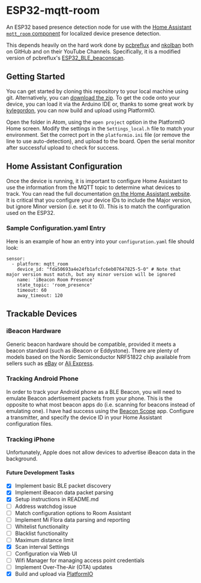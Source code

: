 # ESP32-mqtt-room
An ESP32 based presence detection node for use with the [Home Assistant](https://www.home-assistant.io/) [`mqtt_room` component](https://www.home-assistant.io/components/sensor.mqtt_room/) for localized device presence detection.

This depends heavily on the hard work done by [pcbreflux](https://github.com/pcbreflux) and [nkolban](https://github.com/nkolban) both on GitHub and on their YouTube Channels. Specifically, it is a modified version of pcbreflux's [ESP32_BLE_beaconscan](https://github.com/pcbreflux/espressif/tree/master/esp32/arduino/sketchbook/ESP32_BLE_beaconscan).

## Getting Started
You can get started by cloning this repository to your local machine using git. Alternatively, you can [download the zip](https://github.com/jptrsn/ESP32-mqtt-room/archive/master.zip). To get the code onto your device, you can load it via the Arduino IDE or, thanks to some great work by [kylegordon](https://github.com/kylegordon), you can now build and upload using PlatformIO.

Open the folder in Atom, using the `open project` option in the PlatformIO Home screen. Modify the settings in the `Settings_local.h` file to match your environment. Set the correct port in the `platformio.ini` file (or remove the line to use auto-detection), and upload to the board. Open the serial monitor after successful upload to check for success.

## Home Assistant Configuration
Once the device is running, it is important to configure Home Assistant to use the information from the MQTT topic to determine what devices to track. You can read the full documentation [on the Home Assistant website](https://www.home-assistant.io/components/sensor.mqtt_room/). It is critical that you configure your device IDs to include the Major version, but ignore Minor version (i.e. set it to 0). This is to match the configuration used on the ESP32.

### Sample Configuration.yaml Entry
Here is an example of how an entry into your `configuration.yaml` file should look:
```
sensor:
  - platform: mqtt_room
    device_id: "fda50693a4e24fb1afcfc6eb07647825-5-0" # Note that major version must match, but any minor version will be ignored
    name: 'iBeacon Room Presence'
    state_topic: 'room_presence'
    timeout: 60
    away_timeout: 120
```

## Trackable Devices
### iBeacon Hardware
Generic beacon hardware should be compatible, provided it meets a beacon standard (such as iBeacon or Eddystone). There are plenty of models based on the Nordic Semiconductor NRF51822 chip available from sellers such as [eBay](https://www.ebay.com/sch/i.html?_nkw=nrf51822+ibeacon) or [Ali Express](https://www.aliexpress.com/wholesale?SearchText=nrf51822+ibeacon).

### Tracking Android Phone
In order to track your Android phone as a BLE Beacon, you will need to emulate Beacon adertisement packets from your phone. This is the opposite to what most beacon apps do (i.e. scanning for beacons instead of emulating one). I have had success using the [Beacon Scope](https://play.google.com/store/apps/details?id=com.davidgyoungtech.beaconscanner) app. Configure a transmitter, and specify the device ID in your Home Assistant configuration files.

### Tracking iPhone
Unfortunately, Apple does not allow devices to advertise iBeacon data in the background.

#### Future Development Tasks
- [x] Implement basic BLE packet discovery
- [x] Implement iBeacon data packet parsing
- [x] Setup instructions in README.md
- [ ] Address watchdog issue
- [ ] Match configuration options to Room Assistant
- [ ] Implement Mi Flora data parsing and reporting
- [ ] Whitelist functionality
- [ ] Blacklist functionality
- [ ] Maximum distance limit
- [x] Scan interval Settings
- [ ] Configuration via Web UI
- [ ] Wifi Manager for managing access point credentials
- [ ] Implement Over-The-Air (OTA) updates
- [x] Build and upload via [PlatformIO](platformio.org)

